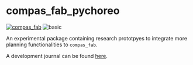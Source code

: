 # compas_fab_pychoreo

<!-- <a href="https://github.com/compas-dev/compas" rel="compas">![compas](https://img.shields.io/badge/compas-16.0.1-blue)</a> -->
<a href="https://github.com/compas-dev/compas_fab" rel="compas_fab">![compas_fab](https://img.shields.io/badge/compas__fab-0.12.0-ff69b4)</a>
![basic](https://github.com/yijiangh/compas_fab_pychoreo/workflows/basic/badge.svg)

An experimental package containing research prototpyes to integrate more planning functionalities to `compas_fab`.

A development journal can be found [here](https://docs.google.com/document/d/1iWSzxXZkS72vfJJMGflXAZhpGFig4QMZsQWk8Bve9YA/edit?usp=sharing).
